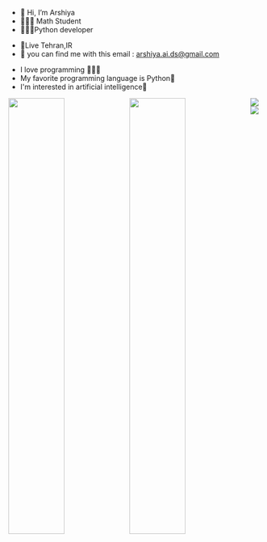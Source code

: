 - 👋 Hi, I’m Arshiya
- 🧑🏽‍🎓 Math Student 
- 🧑🏽‍💻Python developer
* 📍Live Tehran,IR
*  📧 you can find me with this email : arshiya.ai.ds@gmail.com
- I love programming 👨🏽‍💻 
- My favorite programming language is Python🐍
- I'm interested in artificial intelligence🦾

<img align ="left" width = "47%" src="https://github-readme-stats.vercel.app/api?username=Arshiya-python-developer&show_icons=true&theme=radical" />

<img align ="left" width = "47%" src="https://github-readme-stats.vercel.app/api/top-langs/?username=Arshiya-python-developer&layout=compact" />




<img   src="https://img.shields.io/badge/python-3670A0?style=for-the-badge&logo=python&logoColor=ffdd54" />



<img  src="https://img.shields.io/badge/Spotify-1ED760?style=for-the-badge&logo=spotify&logoColor=white" />




